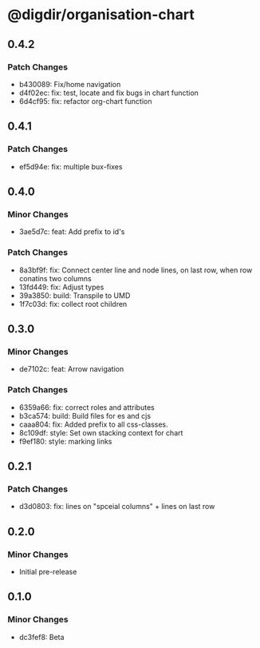 # @digdir/organisation-chart

## 0.4.2

### Patch Changes

- b430089: Fix/home navigation
- d4f02ec: fix: test, locate and fix bugs in chart function
- 6d4cf95: fix: refactor org-chart function

## 0.4.1

### Patch Changes

- ef5d94e: fix: multiple bux-fixes

## 0.4.0

### Minor Changes

- 3ae5d7c: feat: Add prefix to id's

### Patch Changes

- 8a3bf9f: fix: Connect center line and node lines, on last row, when row conatins two columns
- 13fd449: fix: Adjust types
- 39a3850: build: Transpile to UMD
- 1f7c03d: fix: collect root children

## 0.3.0

### Minor Changes

- de7102c: feat: Arrow navigation

### Patch Changes

- 6359a66: fix: correct roles and attributes
- b3ca574: build: Build files for es and cjs
- caaa804: fix: Added prefix to all css-classes.
- 8c109df: style: Set own stacking context for chart
- f9ef180: style: marking links

## 0.2.1

### Patch Changes

- d3d0803: fix: lines on "spceial columns" + lines on last row

## 0.2.0

### Minor Changes

- Initial pre-release

## 0.1.0

### Minor Changes

- dc3fef8: Beta
